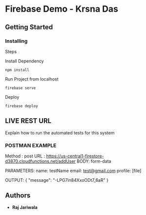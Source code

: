 # Firebase Demo - Krsna Das

## Getting Started

### Installing

Steps


Install Dependency
```
npm install
```

Run Project from localhost 
```
firebase serve
```

Deploy

```
firebase deploy
```


## LIVE REST URL

Explain how to run the automated tests for this system

### POSTMAN EXAMPLE

Method : post
URL : https://us-central1-firestore-d3870.cloudfunctions.net/addUser
BODY: form-data

PARAMETERS: 
	name: testName
	email: test@gmail.com
	profile: [file]

OUTPUT:
{
    "message": "-LPG7in84XxoODt7_6aR"
}
 

## Authors

* **Raj Jariwala**

